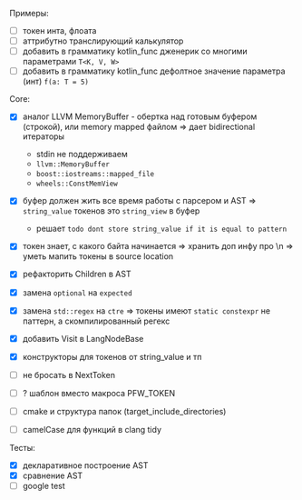 Примеры:

- [ ] токен инта, флоата
- [ ] аттрибутно транслирующий калькулятор
- [ ] добавить в грамматику kotlin_func дженерик со многими параметрами `T<K, V, W>`
- [ ] добавить в грамматику kotlin_func дефолтное значение параметра (инт) `f(a: T = 5)`

Core:

- [x] аналог LLVM MemoryBuffer - обертка над готовым буфером (строкой), или memory mapped файлом => дает bidirectional итераторы
  - stdin не поддерживаем
  - `llvm::MemoryBuffer`
  - `boost::iostreams::mapped_file`
  - `wheels::ConstMemView`
- [x] буфер должен жить все время работы с парсером и AST => `string_value` токенов это `string_view` в буфер
  - решает `todo dont store string_value if it is equal to pattern`
- [x] токен знает, с какого байта начинается => хранить доп инфу про \n => уметь мапить токены в source location
- [x] рефакторить Children в AST
- [x] замена `optional` на `expected`
- [x] замена `std::regex` на `ctre` => токены имеют `static constexpr` не паттерн, а скомпилированный регекс

- [x] добавить Visit в LangNodeBase
- [x] конструкторы для токенов от string_value и тп
- [ ] не бросать в NextToken
- [ ] ? шаблон вместо макроса PFW_TOKEN
- [ ] cmake и структура папок (target_include_directories)
- [ ] camelCase для функций в clang tidy

Тесты:

- [x] декларативное построение AST
- [x] сравнение AST
- [ ] google test
